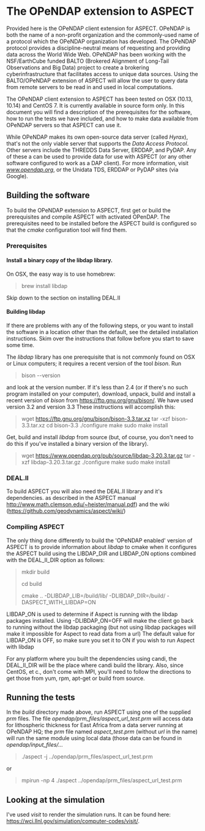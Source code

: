 
# The OPeNDAP extension to ASPECT

Provided here is the OPeNDAP client extension for ASPECT. 
OPeNDAP is both the name of a non-profit organization and the 
commonly-used name of a protocol which the OPeNDAP organization has 
developed. The OPeNDAP protocol provides a discipline-neutral means of 
requesting and providing data across the World Wide Web. OPeNDAP has
been working with the NSF/EarthCube funded BALTO (Brokered Alignment of 
Long-Tail Observations and Big Data) project to create a brokering 
cyberinfrastructure that facilitates access to unique data sources.
Using the BALTO/OPeNDAP extension of ASPECT will allow the user to query 
data from remote servers to be read in and used in local computations.

The OPeNDAP client extension to ASPECT has been tested on OSX (10.13,
10.14) and CentOS 7. It is currently available in source form only. In
this document you will find a description of the prerequisites for the
software, how to run the tests we have included, and how to make data
available from OPeNDAP servers so that ASPECT can use it.

While OPeNDAP makes its own open-source data server (called _Hyrax_),
that's not the only viable server that supports the _Data Access
Protocol_. Other servers include the THREDDS Data Server, ERDDAP, and
PyDAP. Any of these a can be used to provide data for use with ASPECT
(or any other software configured to work as a DAP client). For more
information, visit _www.opendap.org_, or the Unidata TDS, ERDDAP or
PyDAP sites (via Google).

## Building the software

To build the OPeNDAP extension to ASPECT, first get or build the
prerequisites and compile ASPECT with activated OPenDAP. The
prerequisites need to be installed before the ASPECT build is
configured so that the _cmake_ configuration tool will find them.

### Prerequisites

#### Install a binary copy of the libdap library.

On OSX, the easy way is to use homebrew:

> brew install libdap

Skip down to the section on installing DEAL.II

#### Building libdap

If there are problems with any of the following steps, or you want to
install the software in a location other than the default, see the
detailed installation instructions. Skim over the instructions that
follow before you start to save some time.

The _libdap_ library has one prerequisite that is not commonly found
on OSX or Linux computers; it requires a recent version of the tool
_bison_. Run

> bison --version

and look at the version number. If it's less than 2.4 (or if there's
no such program installed on your computer), download, unpack, build
and install a recent version of _bison_ from
https://ftp.gnu.org/gnu/bison/. We have used version 3.2 and
version 3.3 These instructions will accomplish this:

> wget https://ftp.gnu.org/gnu/bison/bison-3.3.tar.xz
> tar -xzf bison-3.3.tar.xz
> cd bison-3.3
> ./configure
> make
> sudo make install

Get, build and install _libdap_ from source (but, of course, you don't
need to do this if you've installed a binary version of the library).

> wget https://www.opendap.org/pub/source/libdap-3.20.3.tar.gz
> tar -xzf libdap-3.20.3.tar.gz
> ./configure
> make
> sudo make install

### DEAL.II

To build ASPECT you will also need the DEAL.II library and it's
dependencies. as described in the ASPECT manual 
http://www.math.clemson.edu/~heister/manual.pdf) and the wiki (https://github.com/geodynamics/aspect/wiki/)

### Compiling ASPECT

The only thing done differently to build the 'OPeNDAP enabled' version
of ASPECT is to provide information about _libdap_ to cmake when it
configures the ASPECT build using the LIBDAP\_DIR and
LIBDAP\_ON options combined with the DEAL\_II\_DIR option as follows:

> mkdir build
>
> cd build
>
> cmake .. -DLIBDAP_LIB=<libdap location>/build/lib/ -DLIBDAP_DIR=<libdap location>/build/ -DASPECT_WITH_LIBDAP=ON

LIBDAP_ON is used to determine if Aspect is running with the libdap packages installed. Using -DLIBDAP_ON=OFF will make the client go back to running without the libdap packaging (but not using libdap packages will make it impossible for Aspect to read data from a url)
The default value for LIBDAP_ON is OFF, so make sure you set it to ON if you wish to run Aspect with libdap

For any platform where you built the dependencies using candi, the 
DEAL_II_DIR will be the place where candi build the library. Also,
since CentOS, et c., don't come with MPI, you'll need to follow the 
directions to get those from yum, rpm, apt-get or build from source.

## Running the tests

In the _build_ directory made above, run ASPECT using one of the
supplied _prm_ files. The file _opendap/prm\_files/aspect\_url\_test.prm_
will access data for lithospheric thickness for East Africa from a
data server running at OPeNDAP HQ; the _prm_ file named
_aspect\_test.prm_ (without _url_ in the name) will run the same
module using local data (those data can be found in
_opendap/input\_files/..._

> ./aspect -j ../opendap/prm\_files/aspect\_url\_test.prm

or

> mpirun -np 4 ./aspect ../opendap/prm\_files/aspect\_url\_test.prm

## Looking at the simulation

I've used _visit_ to render the simulation runs. It can be found here:
https://wci.llnl.gov/simulation/computer-codes/visit/.

